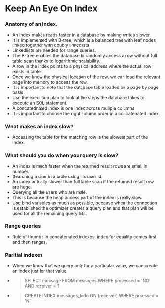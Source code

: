 # Keep An Eye On Index

### Anatomy of an Index. 
* An Index makes reads faster in a database by making writes slower.
* It is implemented with B-tree, which is a balanced tree with leaf nodes linked together with doubly linkedlists
 * Linkedlists are needed for range queries. 
* The B-tree enables the database to randomly access a row without full table scan thanks to logarithmic scalability. 
* A row in the index points to a physical address where the actual row exists in table. 
* Once we know the physical location of the row, we can load the relevant page into memory to access the row. 
 * It is important to note that the database table loaded on a page by page basis. 
* Use the execution plan to look at the steps the database takes to execute an SQL statement. 
* A concatednated index is one index across muliple columns
* It is important to choose the right column order in a concatenated index. 

### What makes an index slow? 
* Accessing the table for the matching row is the slowest part of the index.

### What should you do when your query is slow?
* An index is much faster when the returned result rows are small in number. 
 * Searching a user in a table using his user id. 
* An index actually slower than full table scan if the returned result row are huge. 
 * Querying all the users who are male. 
 * This is because the heap access part of the index is really slow. 
* Use bind variables as much as possible, because when the connection is established the optimizer creates a query plan and that plan will be used for all the remaining query hits. 

### Range queries
* Rule of thumb : In concatenated indexes, index for equality comes first and then ranges. 

### Paritial indexes 
* When we know that we query only for a particular value, we can create an index just for that value
 * > SELECT message FROM messages WHERE processed = 'NO' AND receiver = ?
 * > CREATE INDEX messages_todo ON (receiver) WHERE prcessed = 'N'

